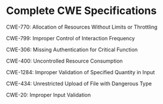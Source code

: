

# Complete CWE Specifications

CWE-770: Allocation of Resources Without Limits or Throttling

CWE-799: Improper Control of Interaction Frequency

CWE-306: Missing Authentication for Critical Function

CWE-400: Uncontrolled Resource Consumption

CWE-1284: Improper Validation of Specified Quantity in Input

CWE-434: Unrestricted Upload of File with Dangerous Type

CWE-20: Improper Input Validation